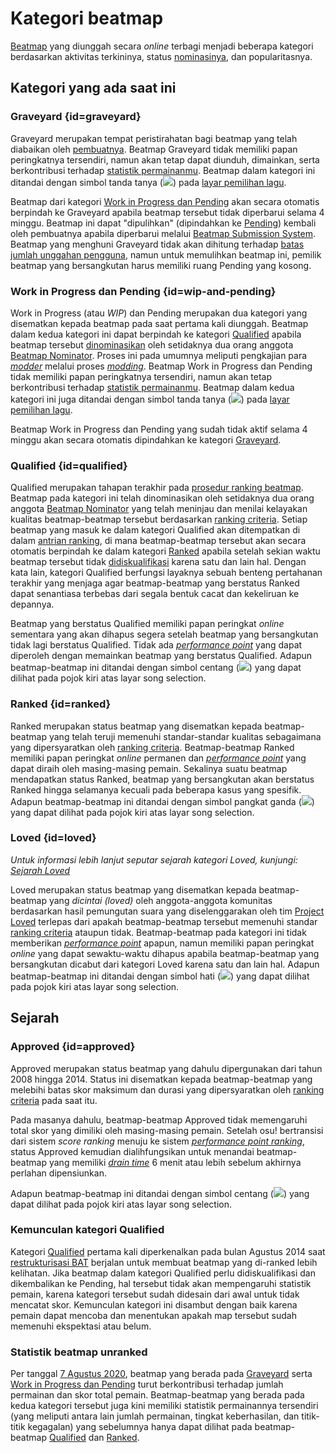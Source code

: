 # Kategori beatmap

[Beatmap](/wiki/Beatmap) yang diunggah secara *online* terbagi menjadi beberapa kategori berdasarkan aktivitas terkininya, status [nominasinya](/wiki/Beatmap_ranking_procedure#nominasi), dan popularitasnya.

## Kategori yang ada saat ini

### Graveyard {id=graveyard}

Graveyard merupakan tempat peristirahatan bagi beatmap yang telah diabaikan oleh [pembuatnya](/wiki/Beatmap/Beatmap_host). Beatmap Graveyard tidak memiliki papan peringkatnya tersendiri, namun akan tetap dapat diunduh, dimainkan, serta berkontribusi terhadap [statistik permainanmu](#statistik-beatmap-unranked). Beatmap dalam kategori ini ditandai dengan simbol tanda tanya (![](/wiki/shared/status/graveyard.png)) pada [layar pemilihan lagu](/wiki/Client/Interface#song-select).

Beatmap dari kategori [Work in Progress dan Pending](#wip-and-pending) akan secara otomatis berpindah ke Graveyard apabila beatmap tersebut tidak diperbarui selama 4 minggu. Beatmap ini dapat "dipulihkan" (dipindahkan ke [Pending](#wip-and-pending)) kembali oleh pembuatnya apabila diperbarui melalui [Beatmap Submission System](/wiki/Beatmapping/Beatmap_submission). Beatmap yang menghuni Graveyard tidak akan dihitung terhadap [batas jumlah unggahan pengguna](/wiki/osu%21supporter#increased-limits), namun untuk memulihkan beatmap ini, pemilik beatmap yang bersangkutan harus memiliki ruang Pending yang kosong.

### Work in Progress dan Pending {id=wip-and-pending}

Work in Progress (atau *WIP*) dan Pending merupakan dua kategori yang disematkan kepada beatmap pada saat pertama kali diunggah. Beatmap dalam kedua kategori ini dapat berpindah ke kategori [Qualified](#qualified) apabila beatmap tersebut [dinominasikan](/wiki/Beatmap_ranking_procedure#nominasi) oleh setidaknya dua orang anggota [Beatmap Nominator](/wiki/People/Beatmap_Nominators). Proses ini pada umumnya meliputi pengkajian para [*modder*](/wiki/Modding/Modder) melalui proses [*modding*](/wiki/Modding). Beatmap Work in Progress dan Pending tidak memiliki papan peringkatnya tersendiri, namun akan tetap berkontribusi terhadap [statistik permainanmu](#statistik-beatmap-unranked). Beatmap dalam kedua kategori ini juga ditandai dengan simbol tanda tanya (![](/wiki/shared/status/graveyard.png)) pada [layar pemilihan lagu](/wiki/Client/Interface#song-select).

Beatmap Work in Progress dan Pending yang sudah tidak aktif selama 4 minggu akan secara otomatis dipindahkan ke kategori [Graveyard](#graveyard).

### Qualified {id=qualified}

Qualified merupakan tahapan terakhir pada [prosedur ranking beatmap](/wiki/Beatmap_ranking_procedure). Beatmap pada kategori ini telah dinominasikan oleh setidaknya dua orang anggota [Beatmap Nominator](/wiki/People/Beatmap_Nominators) yang telah meninjau dan menilai kelayakan kualitas beatmap-beatmap tersebut berdasarkan [ranking criteria](/wiki/Ranking_criteria). Setiap beatmap yang masuk ke dalam kategori Qualified akan ditempatkan di dalam [antrian ranking](/wiki/Beatmap_ranking_procedure/Ranking_queue), di mana beatmap-beatmap tersebut akan secara otomatis berpindah ke dalam kategori [Ranked](#ranked) apabila setelah sekian waktu beatmap tersebut tidak [didiskualifikasi](/wiki/Beatmap_ranking_procedure#penganuliran-nominasi-(nomination-reset)) karena satu dan lain hal. Dengan kata lain, kategori Qualified berfungsi layaknya sebuah benteng pertahanan terakhir yang menjaga agar beatmap-beatmap yang berstatus Ranked dapat senantiasa terbebas dari segala bentuk cacat dan kekeliruan ke depannya.

Beatmap yang berstatus Qualified memiliki papan peringkat *online* sementara yang akan dihapus segera setelah beatmap yang bersangkutan tidak lagi berstatus Qualified. Tidak ada [*performance point*](/wiki/Performance_points) yang dapat diperoleh dengan memainkan beatmap yang berstatus Qualified. Adapun beatmap-beatmap ini ditandai dengan simbol centang (![](/wiki/shared/status/qualified.png)) yang dapat dilihat pada pojok kiri atas layar song selection.

### Ranked {id=ranked}

Ranked merupakan status beatmap yang disematkan kepada beatmap-beatmap yang telah teruji memenuhi standar-standar kualitas sebagaimana yang dipersyaratkan oleh [ranking criteria](/wiki/Ranking_criteria). Beatmap-beatmap Ranked memiliki papan peringkat *online* permanen dan [*performance point*](/wiki/Performance_points) yang dapat diraih oleh masing-masing pemain. Sekalinya suatu beatmap mendapatkan status Ranked, beatmap yang bersangkutan akan berstatus Ranked hingga selamanya kecuali pada beberapa kasus yang spesifik. Adapun beatmap-beatmap ini ditandai dengan simbol pangkat ganda (![](/wiki/shared/status/ranked.png)) yang dapat dilihat pada pojok kiri atas layar song selection.

### Loved {id=loved}

*Untuk informasi lebih lanjut seputar sejarah kategori Loved, kunjungi: [Sejarah Loved](/wiki/History_of_osu!/History_of_Loved)*

Loved merupakan status beatmap yang disematkan kepada beatmap-beatmap yang *dicintai (loved)* oleh anggota-anggota komunitas berdasarkan hasil pemungutan suara yang diselenggarakan oleh tim [Project Loved](/wiki/Community/Project_Loved) terlepas dari apakah beatmap-beatmap tersebut memenuhi standar [ranking criteria](/wiki/Ranking_criteria) ataupun tidak. Beatmap-beatmap pada kategori ini tidak memberikan [*performance point*](/wiki/Performance_points) apapun, namun memiliki papan peringkat *online* yang dapat sewaktu-waktu dihapus apabila beatmap-beatmap yang bersangkutan dicabut dari kategori Loved karena satu dan lain hal. Adapun beatmap-beatmap ini ditandai dengan simbol hati (![](/wiki/shared/status/loved.png)) yang dapat dilihat pada pojok kiri atas layar song selection.

## Sejarah

### Approved {id=approved}

Approved merupakan status beatmap yang dahulu dipergunakan dari tahun 2008 hingga 2014. Status ini disematkan kepada beatmap-beatmap yang melebihi batas skor maksimum dan durasi yang dipersyaratkan oleh [ranking criteria](/wiki/Ranking_criteria) pada saat itu.

Pada masanya dahulu, beatmap-beatmap Approved tidak memengaruhi total skor yang dimiliki oleh masing-masing pemain. Setelah osu! bertransisi dari sistem *score ranking* menuju ke sistem [*performance point ranking*](/wiki/Performance_points), status Approved kemudian dialihfungsikan untuk menandai beatmap-beatmap yang memiliki [*drain time*](/wiki/Beatmap/Drain_time) 6 menit atau lebih sebelum akhirnya perlahan dipensiunkan.

Adapun beatmap-beatmap ini ditandai dengan simbol centang (![](/wiki/shared/status/approved.png)) yang dapat dilihat pada pojok kiri atas layar song selection.

### Kemunculan kategori Qualified

Kategori [Qualified](#qualified) pertama kali diperkenalkan pada bulan Agustus 2014 saat [restrukturisasi BAT](https://osu.ppy.sh/home/news/2014-08-21-restructuring-of-the-bat) berjalan untuk membuat beatmap yang di-ranked lebih kelihatan. Jika beatmap dalam kategori Qualified perlu didiskualifikasi dan dikembalikan ke Pending, hal tersebut tidak akan mempengaruhi statistik pemain, karena kategori tersebut sudah didesain dari awal untuk tidak mencatat skor. Kemunculan kategori ini disambut dengan baik karena pemain dapat mencoba dan menentukan apakah map tersebut sudah memenuhi ekspektasi atau belum.

### Statistik beatmap unranked

Per tanggal [7 Agustus 2020](https://osu.ppy.sh/home/changelog/stable40/20200807.3), beatmap yang berada pada [Graveyard](#graveyard) serta [Work in Progress dan Pending](#wip-and-pending) turut berkontribusi terhadap jumlah permainan dan skor total pemain. Beatmap-beatmap yang berada pada kedua kategori tersebut juga kini memiliki statistik permainannya tersendiri (yang meliputi antara lain jumlah permainan, tingkat keberhasilan, dan titik-titik kegagalan) yang sebelumnya hanya dapat dilihat pada beatmap-beatmap [Qualified](#qualified) dan [Ranked](#ranked).
